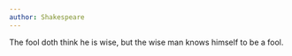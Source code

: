 ```yaml
---
author: Shakespeare
---
```


The fool doth think he is wise, but the wise man knows himself to be a fool.

